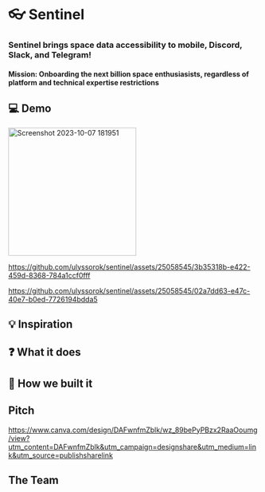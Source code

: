 # 👓 Sentinel

### Sentinel brings space data accessibility to mobile, Discord, Slack, and Telegram!

#### Mission: Onboarding the next billion space enthusiasists, regardless of platform and technical expertise restrictions

## 💻 Demo

<img width="257" alt="Screenshot 2023-10-07 181951" src="https://github.com/ulyssorok/sentinel/assets/25058545/5d6d41c0-afc1-4b51-b484-31e0b35d1b71">

https://github.com/ulyssorok/sentinel/assets/25058545/3b35318b-e422-459d-8368-784a1ccf0fff

https://github.com/ulyssorok/sentinel/assets/25058545/02a7dd63-e47c-40e7-b0ed-7726194bdda5

## 💡 Inspiration 

## ❓ What it does

## 🚧 How we built it 

## Pitch

https://www.canva.com/design/DAFwnfmZblk/wz_89bePyPBzx2RaaOoumg/view?utm_content=DAFwnfmZblk&utm_campaign=designshare&utm_medium=link&utm_source=publishsharelink

## The Team
